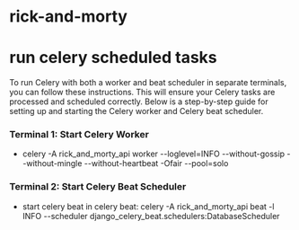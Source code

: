 ﻿# rick-and-morty

# run celery scheduled tasks
To run Celery with both a worker and beat scheduler in separate terminals, you can follow these instructions. This will ensure your Celery tasks are processed and scheduled correctly. Below is a step-by-step guide for setting up and starting the Celery worker and Celery beat scheduler.
### Terminal 1: Start Celery Worker
- celery -A rick_and_morty_api worker --loglevel=INFO --without-gossip --without-mingle --without-heartbeat -Ofair --pool=solo
### Terminal 2: Start Celery Beat Scheduler
- start celery beat in celery beat: celery -A rick_and_morty_api beat -l INFO --scheduler django_celery_beat.schedulers:DatabaseScheduler
